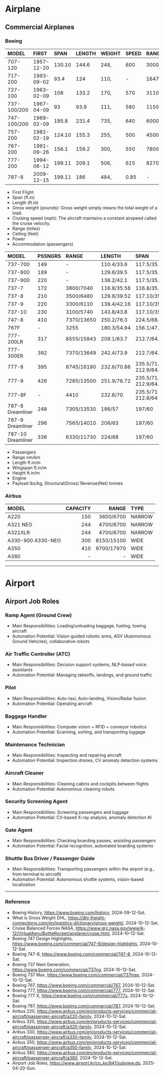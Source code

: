 # Airplane

## Commercial Airplanes

### Boeing

|MODEL|FIRST|SPAN|LENGTH|WEIGHT|SPEED|RANGE|CEILING|ACC.|TYPE|
|:----|:----|:---|:-----|:-----|:----|:----|:------|:---|:---|
|707-120|1957-12-20|130.10|144.6|248,|600|3000|41000|181|-|
|717-200|1993-09-02|93.4|124|110,|-|1647|-|106|-|
|727-100|1963-02-09|108|133.2|170,|570|3110|36100|131|-|
|737-100/200|1967-04-09|93|93.9|111,|580|1150|35000|107|NARROW|
|747-100/200|1969-02-09|195.8|231.4|735,|640|6000|45000|490|WIDE|
|757-200|1982-02-19|124.10|155.3|255,|500|4500|42000|228|-|
|767-200|1981-09-26|156.1|159.2|300,|550|7800|43199|290|-|
|777-200|1994-06-12|199.11|209.1|506,|615|8270|37900|440|WIDE|
|787-8|2009-12-15|199.11|186|484,|0.85|-|-|250|WIDE|

* First Flight
* Span (ft.in)
* Length (ft.in)
* Gross weight (pounds): Gross weight simply means the total weight of a load.
* Cruising speed (mph): The aircraft maintains a constant airspeed called the cruise velocity.
* Range (miles)
* Ceiling (feet)
* Power
* Accommodation (passengers)

|MODEL|PSSNGRS|RANGE|LENGTH|SPAN|HEIGHT|ENGINE|PAYLOAD|
|:----|:------|:----|:-----|:---|:-----|:-----|:------|
|737-700|149|-|110.4/33.6|117.5/35.8|41.3/12.5|CFM-56|-|
|737-800|189|-|129.6/39.5|117.5/35.8|41.3/12.5|CFM-56|-|
|737-900|220|-|138.2/42.1|117.5/35.8|41.3/12.5|CFM-56|-|
|737-7|172|3800/7040|116.8/35.56|116.8/35.56|117.10/35.9|LEAP-1B|-|
|737-8|210|3500/6480|129.8/39.52|117.10/35.9|-|LEAP-1B|-|
|737-9|220|3300/6110|138.4/42.16|117.10/35.9|-|LEAP-1B|-|
|737-10|230|3100/5740|143.8/43.8|117.10/35.9|-|LEAP-1B|-|
|747-8|410|7370/13650|250.2/76.3|224.5/68.4|63.6/19.4|-|-|
|767F|-|3255|180.3/54.94|156.1/47.57|52/15.85|-|115700/52480|
|777-200LR|317|8555/15843|209.1/63.7|212.7/64.8|61.1/18.6|GE90-115BL|-|
|777-300ER|392|7370/13649|242.4/73.9|212.7/64.8|60.8/18.5|GE90-115BL|-|
|777-8|395|8745/16190|232.6/70.86|235.5/71.75 212.9/64.85|-|GE9X|-|
|777-9|426|7285/13500|251.9/76.72|235.5/71.75 212.9/64.85|-|GE9X|-|
|777-8F|-|4410|232.6/70|235.5/71 212.8/64|-|-|118/112|
|787-8 Dreamliner|248|7305/13530|186/57|197/60|56/17|GEnx-1B Trent1000|-|
|787-9 Dreamliner|296|7565/14010|206/63|197/60|56/17|GEnx-1B Trent1000|-|
|787-10 Dreamliner|336|6330/11730|224/68|197/60|56/17|GEnx-1B Trent1000|-|

* Passengers
* Range nm/km
* Length ft.in/m
* Wingspan ft.in/m
* Height ft.in/m
* Engine
* Payload lbs/kg, Structural(Gross) Revenue(Net) tonnes

### Airbus

|MODEL|CAPACITY|RANGE|TYPE|
|:----|-------:|----:|:---|
|A220|150|3600/6700|NARROW|
|A321 NEO|244|4700/8700|NARROW|
|A321XLR|244|4700/8700|NARROW|
|A330-900 A330-NEO|300|8150/15100|WIDE|
|A350|410|9700/17970|WIDE|
|A380|-|-|WIDE|

---

# Airport

## Airport Job Roles

### Ramp Agent (Ground Crew)

* Main Responsibilities: Loading/unloading baggage, fueling, towing aircraft
* Automation Potential: Vision-guided robotic arms, AGV (Autonomous Ground Vehicles), collaborative robots

### Air Traffic Controller (ATC)

* Main Responsibilities: Decision support systems, NLP-based voice assistants
* Automation Potential: Managing takeoffs, landings, and ground traffic

### Pilot

* Main Responsibilities: Auto-taxi, Auto-landing, Vision/Radar fusion
* Automation Potential: 	Operating aircraft

### Baggage Handler

* Main Responsibilities: Computer vision + RFID + conveyor robotics
* Automation Potential: Scanning, sorting, and transporting luggage

### Maintenance Technician

* Main Responsibilities: Inspecting and repairing aircraft
* Automation Potential: Inspection drones, CV anomaly detection systems

### Aircraft Cleaner

* Main Responsibilities: Cleaning cabins and cockpits between flights
* Automation Potential: Autonomous cleaning robots

### Security Screening Agent

* Main Responsibilities: Screening passengers and luggage
* Automation Potential: CV-based X-ray analysis, anomaly detection AI

### Gate Agent

* Main Responsibilities: Checking boarding passes, assisting passengers
* Automation Potential: Facial recognition, automated boarding systems

### Shuttle Bus Driver / Passenger Guide

* Main Responsibilities: Transporting passengers within the airport (e.g., from terminal to aircraft)
* Automation Potential: Autonomous shuttle systems, vision-based localization

---

### Reference
- Boeing History, https://www.boeing.com/history, 2024-09-12-Sat.
- What is Gross Weight DHL, https://dhl-freight-connections.com/en/logistics-dictionary/gross-weight/, 2024-10-12-Sat.
- Cruise Balanced Forces NASA, https://www.grc.nasa.gov/www/k-12/VirtualAero/BottleRocket/airplane/cruise.html, 2024-10-12-Sat.
- Boeing 747 Design Highlights, https://www.boeing.com/commercial/747-8/design-highlights, 2024-10-12-Sat.
- Boeing 747-8, https://www.boeing.com/commercial/747-8, 2024-10-12-Sat.
- Boeing 737 Next Generation, https://www.boeing.com/commercial/737ng, 2024-10-12-Sat.
- Boeing 737 Max, https://www.boeing.com/commercial/737max, 2024-10-12-Sat.
- Boeing 767, https://www.boeing.com/commercial/767, 2024-10-12-Sat.
- Boeing 777, https://www.boeing.com/commercial/777, 2024-10-12-Sat.
- Boeing 777 X, https://www.boeing.com/commercial/777x, 2024-10-12-Sat.
- Boeing 787, https://www.boeing.com/commercial/787, 2024-10-12-Sat.
- Airbus 220, https://www.airbus.com/en/products-services/commercial-aircraft/passenger-aircraft/a220-family, 2024-10-12-Sat.
- Aribus 320, https://www.airbus.com/en/products-services/commercial-aircraft/passenger-aircraft/a320-family, 2024-10-12-Sat.
- Aribus 330, https://www.airbus.com/en/products-services/commercial-aircraft/passenger-aircraft/a330-family, 2024-10-12-Sat.
- Airbus 350, https://www.airbus.com/en/products-services/commercial-aircraft/passenger-aircraft/a350-family, 2024-10-12-Sat.
- Airbus 380, https://www.airbus.com/en/products-services/commercial-aircraft/passenger-aircraft/a380, 2024-10-12-Sat.
- Airport Job Roles, https://www.airport.kr/co_ko/841/subview.do, 2025-04-20-Sun.
